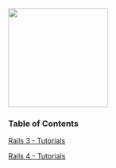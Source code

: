 <img src="https://raw.githubusercontent.com/OWASP/railsgoat/master/app/assets/images/railsgoat.png" align="center" height="200" width="200" >

### Table of Contents

[Rails 3 - Tutorials](./r3_tutorials.md)

[Rails 4 - Tutorials](./rails_4/r4_tutorials.md)
